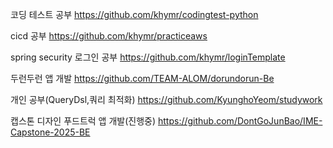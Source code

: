코딩 테스트 공부
https://github.com/khymr/codingtest-python

cicd 공부
https://github.com/khymr/practiceaws

spring security 로그인 공부
https://github.com/khymr/loginTemplate


두런두런 앱 개발
https://github.com/TEAM-ALOM/dorundorun-Be

개인 공부(QueryDsl,쿼리 최적화)
https://github.com/KyunghoYeom/studywork

캡스톤 디자인 푸드트럭 앱 개발(진행중)
https://github.com/DontGoJunBao/IME-Capstone-2025-BE
